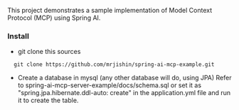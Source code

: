 This project demonstrates a sample implementation of Model Context Protocol (MCP) using Spring AI.

### Install
- git clone this sources
```
  git clone https://github.com/mrjishin/spring-ai-mcp-example.git
```
- Create a database in mysql (any other database will do, using JPA)
  Refer to spring-ai-mcp-server-example/docs/schema.sql or set it as "spring.jpa.hibernate.ddl-auto: create" in the application.yml file and run it to create the table.
